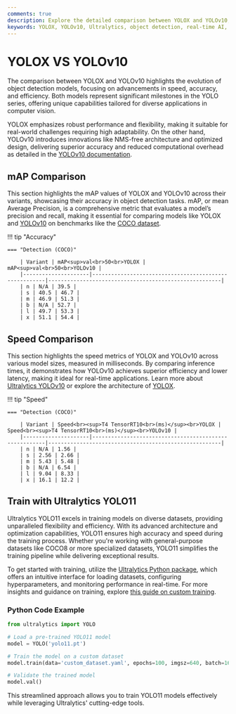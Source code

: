 ```yaml
---
comments: true
description: Explore the detailed comparison between YOLOX and YOLOv10, two powerful models in real-time object detection. Discover how YOLOv10, with innovations like NMS-free training and enhanced efficiency, stacks up against YOLOX in terms of speed, accuracy, and performance for edge AI and computer vision applications.
keywords: YOLOX, YOLOv10, Ultralytics, object detection, real-time AI, edge AI, computer vision, model comparison
---
```


# YOLOX VS YOLOv10

The comparison between YOLOX and YOLOv10 highlights the evolution of object detection models, focusing on advancements in speed, accuracy, and efficiency. Both models represent significant milestones in the YOLO series, offering unique capabilities tailored for diverse applications in computer vision.

YOLOX emphasizes robust performance and flexibility, making it suitable for real-world challenges requiring high adaptability. On the other hand, YOLOv10 introduces innovations like NMS-free architecture and optimized design, delivering superior accuracy and reduced computational overhead as detailed in the [YOLOv10 documentation](https://docs.ultralytics.com/models/yolov10/).


## mAP Comparison

This section highlights the mAP values of YOLOX and YOLOv10 across their variants, showcasing their accuracy in object detection tasks. mAP, or mean Average Precision, is a comprehensive metric that evaluates a model’s precision and recall, making it essential for comparing models like YOLOX and [YOLOv10](https://docs.ultralytics.com/models/yolov10/) on benchmarks like the [COCO dataset](https://docs.ultralytics.com/datasets/detect/coco/).


!!! tip "Accuracy"

	=== "Detection (COCO)"

		| Variant | mAP<sup>val<br>50<br>YOLOX | mAP<sup>val<br>50<br>YOLOv10 |
		|---------------------|-------------------------------------------------------|-------------------------------------------------------|
		| n | N/A | 39.5 |
		| s | 40.5 | 46.7 |
		| m | 46.9 | 51.3 |
		| b | N/A | 52.7 |
		| l | 49.7 | 53.3 |
		| x | 51.1 | 54.4 |
		

## Speed Comparison

This section highlights the speed metrics of YOLOX and YOLOv10 across various model sizes, measured in milliseconds. By comparing inference times, it demonstrates how YOLOv10 achieves superior efficiency and lower latency, making it ideal for real-time applications. Learn more about [Ultralytics YOLOv10](https://docs.ultralytics.com/models/yolov10/) or explore the architecture of [YOLOX](https://github.com/Megvii-BaseDetection/YOLOX).


!!! tip "Speed"

	=== "Detection (COCO)"

		| Variant | Speed<br><sup>T4 TensorRT10<br>(ms)</sup><br>YOLOX | Speed<br><sup>T4 TensorRT10<br>(ms)</sup><br>YOLOv10 |
		|---------------------|-------------------------------------------------------|-------------------------------------------------------|
		| n | N/A | 1.56 |
		| s | 2.56 | 2.66 |
		| m | 5.43 | 5.48 |
		| b | N/A | 6.54 |
		| l | 9.04 | 8.33 |
		| x | 16.1 | 12.2 |

## Train with Ultralytics YOLO11

Ultralytics YOLO11 excels in training models on diverse datasets, providing unparalleled flexibility and efficiency. With its advanced architecture and optimization capabilities, YOLO11 ensures high accuracy and speed during the training process. Whether you're working with general-purpose datasets like COCO8 or more specialized datasets, YOLO11 simplifies the training pipeline while delivering exceptional results. 

To get started with training, utilize the [Ultralytics Python package](https://pypi.org/project/ultralytics/), which offers an intuitive interface for loading datasets, configuring hyperparameters, and monitoring performance in real-time. For more insights and guidance on training, explore [this guide on custom training](https://docs.ultralytics.com/modes/train/).

### Python Code Example

```python
from ultralytics import YOLO

# Load a pre-trained YOLO11 model
model = YOLO('yolo11.pt')

# Train the model on a custom dataset
model.train(data='custom_dataset.yaml', epochs=100, imgsz=640, batch=16)

# Validate the trained model
model.val()
```

This streamlined approach allows you to train YOLO11 models effectively while leveraging Ultralytics' cutting-edge tools.
